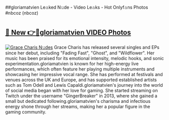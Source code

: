 ##gloriamatvien Le𝚊ked N𝚞de - Video Le𝚊ks - Hot Onlyf𝚊ns Photos #nbcoz (nbcoz)

# <h2><a href="https://mediaupload.pro?title=gloriamatvien&ref=9FEB">🔗 New 👉🔴gloriamatvien VIDEO Photos</a></h2>

[![Grace Charis N𝚞des](https://i.imgur.com/rIISA9y.gif)](https://mediaupload.pro?title=gloriamatvien&ref=9FEB)
Grace Charis has released several singles and EPs since her debut, including "Fading Fast", "Ghost", and "Wildflower". Her music has been praised for its emotional intensity, melodic hooks, and sonic experimentation.gloriamatvien is known for her high-energy live performances, which often feature her playing multiple instruments and showcasing her impressive vocal range. She has performed at festivals and venues across the UK and Europe, and has supported established artists such as Tom Odell and Lewis Capaldi.gloriamatvien's journey into the world of social media began with her love for gaming. She started streaming on Twitch under the username "GingerBreaker" in 2013, where she gained a small but dedicated following.gloriamatvien's charisma and infectious energy shone through her streams, making her a popular figure in the gaming community.
